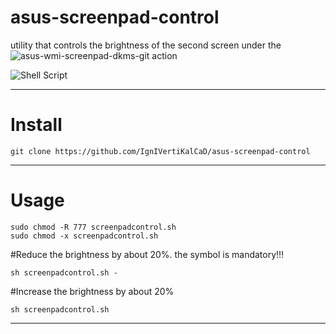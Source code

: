 # asus-screenpad-control
utility that controls the brightness of the second screen under the ![asus-wmi-screenpad-dkms-git](https://github.com/Plippo/asus-wmi-screenpad)
 action 

![Shell Script](https://img.shields.io/badge/shell_script-%23121011.svg?style=for-the-badge&logo=gnu-bash&logoColor=white)
____

# Install

```
git clone https://github.com/IgnIVertiKalCaD/asus-screenpad-control

```
____

# Usage

```
sudo chmod -R 777 screenpadcontrol.sh
sudo chmod -x screenpadcontrol.sh
```

#Reduce the brightness by about 20%. the symbol is mandatory!!!
```
sh screenpadcontrol.sh -
```
#Increase the brightness by about 20%
```
sh screenpadcontrol.sh
```

____


